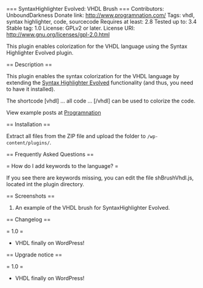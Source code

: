 === SyntaxHighlighter Evolved: VHDL Brush ===
Contributors: UnboundDarkness
Donate link: http://www.programnation.com/
Tags: vhdl, syntax highlighter, code, sourcecode
Requires at least: 2.8
Tested up to: 3.4
Stable tag: 1.0
License: GPLv2 or later.
License URI: http://www.gnu.org/licenses/gpl-2.0.html

This plugin enables colorization for the VHDL language using the Syntax Highlighter Evolved plugin.

== Description ==


This plugin enables the syntax colorization for the VHDL language by extending the [Syntax Highlighter Evolved](http://wordpress.org/extend/plugins/syntaxhighlighter/) functionality (and thus, you need to have it installed).

The shortcode [vhdl] ... all code ... [/vhdl] can be used to colorize the code.

View example posts at [Programnation](http://www.programnation.com/category/sistemas-digitales/)

== Installation ==

Extract all files from the ZIP file and upload the folder to `/wp-content/plugins/`.

== Frequently Asked Questions ==

= How do I add keywords to the language? =

If you see there are keywords missing, you can edit the file shBrushVhdl.js, located int the plugin directory.

== Screenshots ==

1. An example of the VHDL brush for SyntaxHighlighter Evolved.

== Changelog ==

= 1.0 =
* VHDL finally on WordPress!

== Upgrade notice ==

= 1.0 =
* VHDL finally on WordPress!
